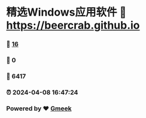 # 精选Windows应用软件 :link: https://beercrab.github.io 
### :page_facing_up: [16](https://beercrab.github.io/tag.html) 
### :speech_balloon: 0 
### :hibiscus: 6417 
### :alarm_clock: 2024-04-08 16:47:24 
### Powered by :heart: [Gmeek](https://github.com/Meekdai/Gmeek)
